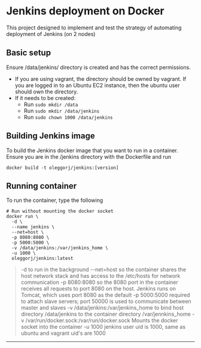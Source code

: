 # Jenkins deployment on Docker

This project designed to implement and test the strategy of automating deployment of Jenkins (on 2 nodes)


## Basic setup

Ensure /data/jenkins/ directory is created and has the correct permissions.

- If you are using vagrant, the directory should be owned by vagrant. If you are logged in to an Ubuntu EC2 instance, then the ubuntu user should own the directory.
- If it needs to be created:
    - Run `sudo mkdir /data`
    - Run `sudo mkdir /data/jenkins`
    - Run `sudo chown 1000 /data/jenkins`


## Building Jenkins image

To build the Jenkins docker image that you want to run in a container. Ensure you are in the /jenkins directory with the Dockerfile and run

```
docker build -t oleggorj/jenkins:[version]
```

## Running container

To run the container, type the following

```
# Run without mounting the docker socket
docker run \
  -d \
  --name jenkins \
  --net=host \
  -p 8080:8080 \
  -p 5000:5000 \
  -v /data/jenkins:/var/jenkins_home \
  -u 1000 \
  oleggorj/jenkins:latest
```

> -d to run in the background
> --net=host so the container shares the host network stack and has access to the /etc/hosts for network communication
> -p 8080:8080 so the 8080 port in the container receives all requests to port 8080 on the host. Jenkins runs on Tomcat, which uses port 8080 as the default
> -p 5000:5000 required to attach slave servers; port 50000 is used to communicate between master and slaves
> -v /data/jenkins:/var/jenkins_home to bind host directory /data/jenkins to the container directory /var/jennkins_home
> -v /var/run/docker.sock:/var/run/docker.sock Mounts the docker socket into the container
> -u 1000 jenkins user uid is 1000, same as ubuntu and vagrant uid's are 1000


---
